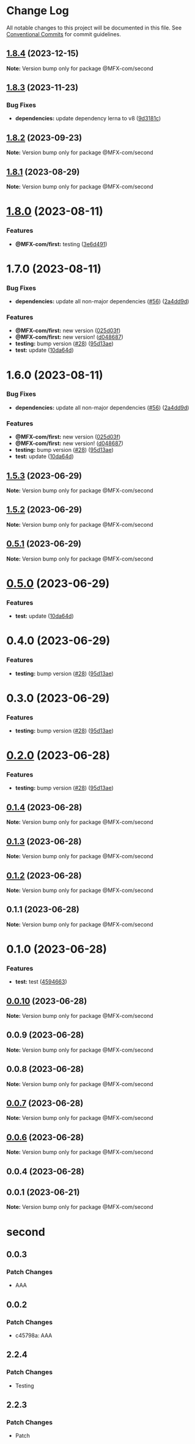 # Change Log

All notable changes to this project will be documented in this file.
See [Conventional Commits](https://conventionalcommits.org) for commit guidelines.

## [1.8.4](https://github.com/MFX-com/testing-packages/compare/@MFX-com/second@1.8.3...@MFX-com/second@1.8.4) (2023-12-15)

**Note:** Version bump only for package @MFX-com/second





## [1.8.3](https://github.com/MFX-com/testing-packages/compare/@MFX-com/second@1.8.2...@MFX-com/second@1.8.3) (2023-11-23)


### Bug Fixes

* **dependencies:** update dependency lerna to v8 ([9d3181c](https://github.com/MFX-com/testing-packages/commit/9d3181cbbf32dda008cf2b2cd5366daf072dc749))





## [1.8.2](https://github.com/MFX-com/testing-packages/compare/@MFX-com/second@1.8.1...@MFX-com/second@1.8.2) (2023-09-23)

**Note:** Version bump only for package @MFX-com/second





## [1.8.1](https://github.com/MFX-com/testing-packages/compare/@MFX-com/second@1.8.0...@MFX-com/second@1.8.1) (2023-08-29)

**Note:** Version bump only for package @MFX-com/second





# [1.8.0](https://github.com/MFX-com/testing-packages/compare/@MFX-com/second@1.7.0...@MFX-com/second@1.8.0) (2023-08-11)


### Features

* **@MFX-com/first:** testing ([3e6d491](https://github.com/MFX-com/testing-packages/commit/3e6d491f11ce0de106fe8dd233bfaa7539288f75))





# 1.7.0 (2023-08-11)


### Bug Fixes

* **dependencies:** update all non-major dependencies ([#56](https://github.com/MFX-com/testing-packages/issues/56)) ([2a4dd9d](https://github.com/MFX-com/testing-packages/commit/2a4dd9dfaeb51305235c1f7c19d2d7e5d6f217c3))


### Features

* **@MFX-com/first:** new version ([025d03f](https://github.com/MFX-com/testing-packages/commit/025d03fc6dc92608fcb44c2abe9d9f0b7916e034))
* **@MFX-com/first:** new version! ([d048687](https://github.com/MFX-com/testing-packages/commit/d04868769bdc97420b74113cd07055872eef69b4))
* **testing:** bump version ([#28](https://github.com/MFX-com/testing-packages/issues/28)) ([95d13ae](https://github.com/MFX-com/testing-packages/commit/95d13ae75037675af2054be485f3e12b815c0dff))
* **test:** update ([10da64d](https://github.com/MFX-com/testing-packages/commit/10da64dc8397d97ebee6a27bf86e6561b36b5fe0))





# 1.6.0 (2023-08-11)


### Bug Fixes

* **dependencies:** update all non-major dependencies ([#56](https://github.com/MFX-com/testing-packages/issues/56)) ([2a4dd9d](https://github.com/MFX-com/testing-packages/commit/2a4dd9dfaeb51305235c1f7c19d2d7e5d6f217c3))


### Features

* **@MFX-com/first:** new version ([025d03f](https://github.com/MFX-com/testing-packages/commit/025d03fc6dc92608fcb44c2abe9d9f0b7916e034))
* **@MFX-com/first:** new version! ([d048687](https://github.com/MFX-com/testing-packages/commit/d04868769bdc97420b74113cd07055872eef69b4))
* **testing:** bump version ([#28](https://github.com/MFX-com/testing-packages/issues/28)) ([95d13ae](https://github.com/MFX-com/testing-packages/commit/95d13ae75037675af2054be485f3e12b815c0dff))
* **test:** update ([10da64d](https://github.com/MFX-com/testing-packages/commit/10da64dc8397d97ebee6a27bf86e6561b36b5fe0))






## [1.5.3](https://github.com/MFX-com/testing-packages/compare/@MFX-com/second@1.5.2...@MFX-com/second@1.5.3) (2023-06-29)

**Note:** Version bump only for package @MFX-com/second





## [1.5.2](https://github.com/MFX-com/testing-packages/compare/@MFX-com/second@0.5.1...@MFX-com/second@1.5.2) (2023-06-29)

**Note:** Version bump only for package @MFX-com/second





## [0.5.1](https://github.com/MFX-com/testing-packages/compare/@MFX-com/second@0.5.0...@MFX-com/second@0.5.1) (2023-06-29)

**Note:** Version bump only for package @MFX-com/second





# [0.5.0](https://github.com/MFX-com/testing-packages/compare/@MFX-com/second@0.4.0...@MFX-com/second@0.5.0) (2023-06-29)


### Features

* **test:** update ([10da64d](https://github.com/MFX-com/testing-packages/commit/10da64dc8397d97ebee6a27bf86e6561b36b5fe0))





# 0.4.0 (2023-06-29)


### Features

* **testing:** bump version ([#28](https://github.com/MFX-com/testing-packages/issues/28)) ([95d13ae](https://github.com/MFX-com/testing-packages/commit/95d13ae75037675af2054be485f3e12b815c0dff))





# 0.3.0 (2023-06-29)


### Features

* **testing:** bump version ([#28](https://github.com/MFX-com/testing-packages/issues/28)) ([95d13ae](https://github.com/MFX-com/testing-packages/commit/95d13ae75037675af2054be485f3e12b815c0dff))





# [0.2.0](https://github.com/MFX-com/testing-packages/compare/@MFX-com/second@0.1.4...@MFX-com/second@0.2.0) (2023-06-28)


### Features

* **testing:** bump version ([#28](https://github.com/MFX-com/testing-packages/issues/28)) ([95d13ae](https://github.com/MFX-com/testing-packages/commit/95d13ae75037675af2054be485f3e12b815c0dff))





## [0.1.4](https://github.com/MFX-com/testing-packages/compare/@MFX-com/second@0.1.3...@MFX-com/second@0.1.4) (2023-06-28)

**Note:** Version bump only for package @MFX-com/second





## [0.1.3](https://github.com/MFX-com/testing-packages/compare/@MFX-com/second@0.0.7...@MFX-com/second@0.1.3) (2023-06-28)

**Note:** Version bump only for package @MFX-com/second





## [0.1.2](https://github.com/MFX-com/testing-packages/compare/@MFX-com/second@0.0.7...@MFX-com/second@0.1.2) (2023-06-28)

**Note:** Version bump only for package @MFX-com/second





## 0.1.1 (2023-06-28)

**Note:** Version bump only for package @MFX-com/second





# 0.1.0 (2023-06-28)


### Features

* **test:** test ([4594663](https://github.com/MFX-com/testing-packages/commit/45946636673884a211bb2e568153a3d47d4f0f9b))





## [0.0.10](https://github.com/MFX-com/testing-packages/compare/@MFX-com/second@0.0.7...@MFX-com/second@0.0.10) (2023-06-28)

**Note:** Version bump only for package @MFX-com/second






## 0.0.9 (2023-06-28)

**Note:** Version bump only for package @MFX-com/second





## 0.0.8 (2023-06-28)

**Note:** Version bump only for package @MFX-com/second





## [0.0.7](https://github.com/MFX-com/testing-packages/compare/@MFX-com/second@0.0.6...@MFX-com/second@0.0.7) (2023-06-28)

**Note:** Version bump only for package @MFX-com/second





## [0.0.6](https://github.com/MFX-com/testing-packages/compare/@MFX-com/second@0.0.4...@MFX-com/second@0.0.6) (2023-06-28)

**Note:** Version bump only for package @MFX-com/second






## 0.0.4 (2023-06-28)

## 0.0.1 (2023-06-21)

**Note:** Version bump only for package @MFX-com/second

# second

## 0.0.3

### Patch Changes

- AAA

## 0.0.2

### Patch Changes

- c45798a: AAA

## 2.2.4

### Patch Changes

- Testing

## 2.2.3

### Patch Changes

- Patch
